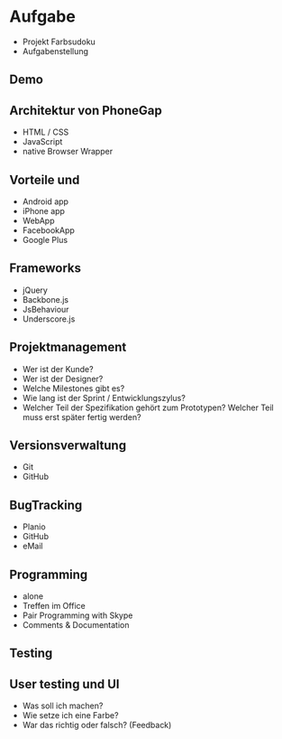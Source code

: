 # Aufgabe
- Projekt Farbsudoku
- Aufgabenstellung

## Demo

## Architektur von PhoneGap
- HTML / CSS
- JavaScript
- native Browser Wrapper

## Vorteile  und
- Android app
- iPhone app
- WebApp
- FacebookApp
- Google Plus

## Frameworks
- jQuery
- Backbone.js
- JsBehaviour
- Underscore.js


## Projektmanagement
- Wer ist der Kunde?
- Wer ist der Designer?
- Welche Milestones gibt es?
- Wie lang ist der Sprint / Entwicklungszylus?
- Welcher Teil der Spezifikation gehört zum Prototypen? Welcher Teil muss erst später fertig werden?

## Versionsverwaltung
- Git
- GitHub

## BugTracking
- Planio
- GitHub
- eMail


## Programming
- alone
- Treffen im Office
- Pair Programming with Skype
- Comments & Documentation

## Testing

## User testing und UI
- Was soll ich machen?
- Wie setze ich eine Farbe?
- War das richtig oder falsch? (Feedback)
